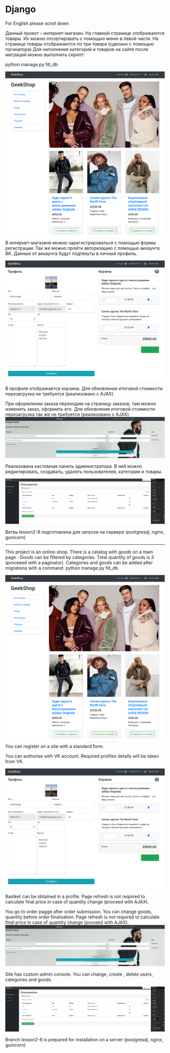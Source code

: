 # Django

For English please scroll down



Данный проект – интернет-магазин. На главной странице отображаются товары. Их можно отсортировать с помощью меню в левой части. На странице товары отображаются по три товара (сделано с помощью пагинатора)
Для наполнения категорий и товаров на сайте после миграций можно выполнить скрипт:

python manage.py fill_db

![catalog](https://github.com/AleksandrVladimirovichNaumov/Django/raw/master/screenshots/shop_catalog.png)
В интернет-магазине можно зарегистрироваться с помощью формы регистрации.
Так же можно пройти авторизацию с помощью аккаунта ВК. Данные от аккаунта будут подтянуты в личный профиль.

![profile](https://github.com/AleksandrVladimirovichNaumov/Django/raw/master/screenshots/profile.png)

В профиле отображается корзина. Для обновления итоговой стоимости перезагрузка не требуется (реализовано с AJAX)

При оформлении заказа переходим на страницу заказов, там можно изменить заказ, оформить его.
Для обновления итоговой стоимости перезагрузка так же не требуется (реализовано с AJAX)
![profile](https://github.com/AleksandrVladimirovichNaumov/Django/raw/master/screenshots/orders.png)

Реализована кастомная панель администратора. В ней можно редактировать, создавать, удалять пользователей, категории и товары.

![profile](https://github.com/AleksandrVladimirovichNaumov/Django/raw/master/screenshots/custom_admin_users.png)

Ветвь lesson2-8 подготовлена для запуске на сервере (postgresql, nginx, gunicorn)

*******************************************************************************************************************************************



This project is an online-shop. There is a catalog with goods on a main page . Goods can be filtered by categories. Total quantity of goods is 3 (proceeed with a paginator).
Сategories and goods can be added after migrations with a command:
python manage.py fill_db

![catalog](https://github.com/AleksandrVladimirovichNaumov/Django/raw/master/screenshots/shop_catalog.png)
You can register on a site with a standard form.


You can authorise with VK account. Required profiles details will be taken from VK.

![profile](https://github.com/AleksandrVladimirovichNaumov/Django/raw/master/screenshots/profile.png)

Bastket can be obtained in a profile. Page refresh is not required to calculate final price in case of quantity change (proceed with  AJAX).

You go to order pagge after order submission. You can change goods, quantity before order finalisation.
Page refresh is not required to calculate final price in case of quantity change (proceed with  AJAX).
![profile](https://github.com/AleksandrVladimirovichNaumov/Django/raw/master/screenshots/orders.png)

Site has custom admin console. You can change, create , delete users, categories and goods.

![profile](https://github.com/AleksandrVladimirovichNaumov/Django/raw/master/screenshots/custom_admin_users.png)

Branch lesson2-8 is prepared for installation on a server (postgresql, nginx, gunicorn)

